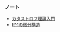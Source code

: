 ### ノート
- [カタストロフ理論入門](document/catastrophe/main.md)
- [R^1の微分構造](document/differential-structure/main.md)

